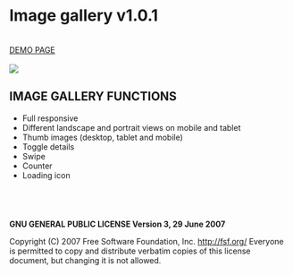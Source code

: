 # Image gallery v1.0.1

<br />
<a href="https://zsoltkiraly.com/developments/image-gallery/" target="_blank">DEMO PAGE</a><br /><br />

<img src="http://zsoltkiraly.com/developments/_images/image-gallery-001.jpg">


## IMAGE GALLERY FUNCTIONS

- Full responsive
- Different landscape and portrait views on mobile and tablet
- Thumb images (desktop, tablet and mobile)
- Toggle details
- Swipe
- Counter
- Loading icon

#
<br />

<b>GNU GENERAL PUBLIC LICENSE Version 3, 29 June 2007</b>

Copyright (C) 2007 Free Software Foundation, Inc. <http://fsf.org/>
Everyone is permitted to copy and distribute verbatim copies of this license document, but changing it is not allowed.
